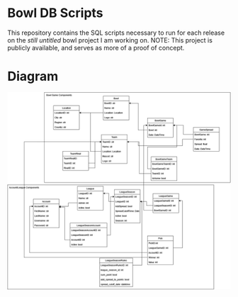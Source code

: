 # Bowl DB Scripts
This repository contains the SQL scripts necessary to run for each release on the _still untitled_ bowl project I am working on. NOTE: This project is publicly available, and serves as more of a proof of concept.

# Diagram
![DB Diagram](./diagrams/db-schema.png "DB Diagram")